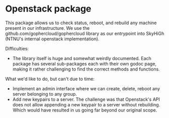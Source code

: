# Openstack package
This package allows us to check status, reboot, and rebuild any machine present in our infrastructure. We use the github.com/gophercloud/gophercloud library as our entrypoint into SkyHiGh (NTNU's internal openstack implementation).


Difficulties:
- The library itself is huge and somewhat weirdly documented. Each package has several sub-packages each with their own godoc page, making it rather challenging to find the correct methods and functions.

What we'd like to do, but can't due to time:
- Implement an admin interface where we can create, delete, reboot any server belonging to any group.
- Add new keypairs to a server. The challenge was that Openstack's API does not allow appending a new keypair to a server without rebuilding. Which would have resulted in us going far beyond our original scope.
